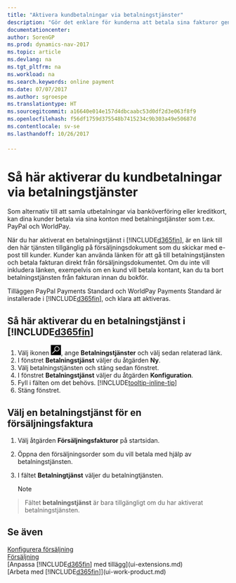 ```yaml
---
title: "Aktivera kundbetalningar via betalningstjänster"
description: "Gör det enklare för kunderna att betala sina fakturor genom att aktivera betalningstjänster."
documentationcenter: 
author: SorenGP
ms.prod: dynamics-nav-2017
ms.topic: article
ms.devlang: na
ms.tgt_pltfrm: na
ms.workload: na
ms.search.keywords: online payment
ms.date: 07/07/2017
ms.author: sgroespe
ms.translationtype: HT
ms.sourcegitcommit: a16640e014e157d4dbcaabc53d0df2d3e063f8f9
ms.openlocfilehash: f56df1759d375548b7415234c9b303a49e50687d
ms.contentlocale: sv-se
ms.lasthandoff: 10/26/2017

---
```

# <a name="how-to-enable-customer-payments-through-payment-services"></a>Så här aktiverar du kundbetalningar via betalningstjänster
Som alternativ till att samla utbetalningar via banköverföring eller kreditkort, kan dina kunder betala via sina konton med betalningstjänster som t.ex. PayPal och WorldPay.  

När du har aktiverat en betalningstjänst i [!INCLUDE[d365fin](includes/d365fin_md.md)], är en länk till den här tjänsten tillgänglig på försäljningsdokument som du skickar med e-post till kunder. Kunder kan använda länken för att gå till betalningstjänsten och betala fakturan direkt från försäljningsdokumentet. Om du inte vill inkludera länken, exempelvis om en kund vill betala kontant, kan du ta bort betalningstjänsten från fakturan innan du bokför.  

Tilläggen PayPal Payments Standard och WorldPay Payments Standard är installerade i [!INCLUDE[d365fin](includes/d365fin_md.md)], och klara att aktiveras.  

## <a name="to-enable-a-payment-service-in-included365finincludesd365finmdmd"></a>Så här aktiverar du en betalningstjänst i [!INCLUDE[d365fin](includes/d365fin_md.md)]
1. Välj ikonen ![Söka efter sida eller rapport](media/ui-search/search_small.png "ikonen Söka efter sida eller rapport"), ange **Betalningstjänster** och välj sedan relaterad länk.  
2. I fönstret **Betalningstjänst** väljer du åtgärden **Ny**.  
3. Välj betalningstjänsten och stäng sedan fönstret.  
4. I fönstret **Betalningstjänst** väljer du åtgärden **Konfiguration**.  
5. Fyll i fälten om det behövs. [!INCLUDE[tooltip-inline-tip](includes/tooltip-inline-tip_md.md)]  
6. Stäng fönstret.  

## <a name="to-select-a-payment-service-on-a-sales-invoice"></a>Välj en betalningstjänst för en försäljningsfaktura
1. Välj åtgärden **Försäljningsfakturor** på startsidan.  
2. Öppna den försäljningsorder som du vill betala med hjälp av betalningstjänsten.  
3. I fältet **Betalningtjänst** väljer du betalningtjänsten.  

    > [!NOTE]  
>   Fältet **betalningstjänst** är bara tillgängligt om du har aktiverat betalningstjänsten.  

## <a name="see-also"></a>Se även  
[Konfigurera försäljning](sales-setup-sales.md)  
[Försäljning](sales-manage-sales.md)  
[Anpassa [!INCLUDE[d365fin](includes/d365fin_md.md)] med tillägg](ui-extensions.md)  
[Arbeta med [!INCLUDE[d365fin](includes/d365fin_md.md)]](ui-work-product.md)  


